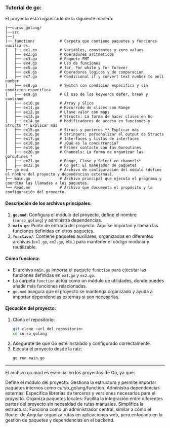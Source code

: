 

### Tutorial de go:

El proyecto está organizado de la siguiente manera:

```
|──curso_golang/
|──src
|──|
|── function/           # Carpeta que contiene paquetes y funciones auxiliares.
│   ├── ex1.go          # Variables, constantes y zero values
│   ├── ex2.go          # Operadores aritmeticos
│   ├── ex3.go          # Paquete FMT
│   ├── ex4.go          # Uso de funciones
│   ├── ex5.go          # for, For while y for forever
│   ├── ex6.go          # Operadores lógicos y de comparacion
│   ├── ex7.go          # Condicional if y convert text number to onli number
│   ├── ex8.go          # Switch con condicion especifica y sin condicion especifica
│   ├── ex9.go          # El uso de los keywords defer, break y continue
│   ├── ex10.go         # Array y Slice
│   ├── ex11.go         # Recorrido de slices con Range
│   ├── ex12.go         # Llave valor con maps
│   ├── ex13.go         # Structs: La forma de hacer clases en Go
│   ├── ex14.go         # Modificadores de acceso en funciones y Structs ** Explicar más
│   ├── ex15.go         # Strucs y punteros ** Explicar más
│   ├── ex16.go         # Stringers: personalizar el output de Structs
│   ├── ex17.go         # Interfaces y listas de interfaces
│   ├── ex18.go         # ¿Qué es la concurrencia?
│   ├── ex19.go         # Primer contacto con las Goroutines
│   ├── ex20.go         # Channels: La forma de organizar las goroutines *
│   ├── ex21.go         # Range, Close y Select en channels*
│   ├── ex22.go         # Go get: El manejador de paquetes
├── go.mod              # Archivo de configuración del módulo (define el nombre del proyecto y dependencias externas).
├── main.go             # Archivo principal que ejecuta el programa y coordina las llamadas a los paquetes.
└── Read.me             # Archivo que documenta el propósito y la configuración del proyecto.
```

#### Descripción de los archivos principales:
1. **`go.mod`**: Configura el módulo del proyecto, define el nombre (`curso_golang`) y administra dependencias.
2. **`main.go`**: Punto de entrada del proyecto. Aquí se importan y llaman las funciones definidas en otros paquetes.
3. **`function/`**: Contiene paquetes auxiliares, organizados en diferentes archivos (`ex1.go`, `ex2.go`, etc.) para mantener el código modular y reutilizable.

#### Cómo funciona:
- El archivo `main.go` importa el paquete `function` para ejecutar las funciones definidas en `ex1.go` y `ex2.go`.
- La carpeta `function` actúa como un módulo de utilidades, donde puedes añadir más funciones relacionadas.
- `go.mod` asegura que el proyecto se mantenga organizado y ayuda a importar dependencias externas si son necesarias.

#### Ejecución del proyecto:
1. Clona el repositorio:
   ```bash
   git clone <url_del_repositorio>
   cd curso_golang
   ```
2. Asegúrate de que Go esté instalado y configurado correctamente.
3. Ejecuta el proyecto desde la raíz:
   ```bash
   go run main.go
   ```

---

El archivo go.mod es esencial en los proyectos de Go, ya que:

Define el módulo del proyecto: Gestiona la estructura y permite importar paquetes internos como curso_golang/function.
Administra dependencias externas: Especifica librerías de terceros y versiones necesarias para el proyecto.
Organiza paquetes locales: Facilita la integración entre diferentes partes del proyecto sin necesidad de rutas manuales.
Simplifica la estructura: Funciona como un administrador central, similar a cómo el Router de Angular organiza rutas en aplicaciones web, pero enfocado en la gestión de paquetes y dependencias en el backend.
